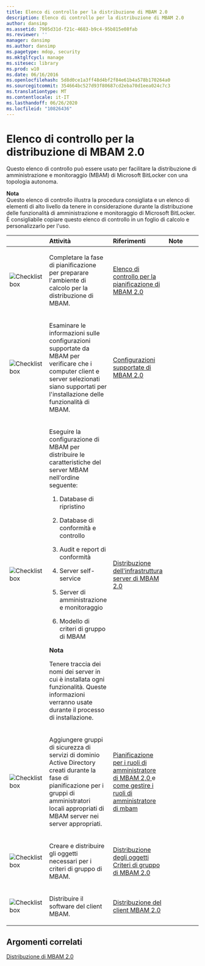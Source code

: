 ```yaml
---
title: Elenco di controllo per la distribuzione di MBAM 2.0
description: Elenco di controllo per la distribuzione di MBAM 2.0
author: dansimp
ms.assetid: 7905d31d-f21c-4683-b9c4-95b815e08fab
ms.reviewer: ''
manager: dansimp
ms.author: dansimp
ms.pagetype: mdop, security
ms.mktglfcycl: manage
ms.sitesec: library
ms.prod: w10
ms.date: 06/16/2016
ms.openlocfilehash: 5d8d0ce1a3ff48d4bf2f84e61b4a578b170264a0
ms.sourcegitcommit: 354664bc527d93f80687cd2eba70d1eea024c7c3
ms.translationtype: MT
ms.contentlocale: it-IT
ms.lasthandoff: 06/26/2020
ms.locfileid: "10826436"
---
```

# Elenco di controllo per la distribuzione di MBAM 2.0


Questo elenco di controllo può essere usato per facilitare la distribuzione di amministrazione e monitoraggio (MBAM) di Microsoft BitLocker con una topologia autonoma.

**Nota**  
Questo elenco di controllo illustra la procedura consigliata e un elenco di elementi di alto livello da tenere in considerazione durante la distribuzione delle funzionalità di amministrazione e monitoraggio di Microsoft BitLocker. È consigliabile copiare questo elenco di controllo in un foglio di calcolo e personalizzarlo per l'uso.



<table>
<colgroup>
<col width="25%" />
<col width="25%" />
<col width="25%" />
<col width="25%" />
</colgroup>
<thead>
<tr class="header">
<th align="left"></th>
<th align="left">Attività</th>
<th align="left">Riferimenti</th>
<th align="left">Note</th>
</tr>
</thead>
<tbody>
<tr class="odd">
<td align="left"><img src="images/checklistbox.gif" alt="Checklist box" /></td>
<td align="left"><p>Completare la fase di pianificazione per preparare l'ambiente di calcolo per la distribuzione di MBAM.</p></td>
<td align="left"><p><a href="mbam-20-planning-checklist-mbam-2.md" data-raw-source="[MBAM 2.0 Planning Checklist](mbam-20-planning-checklist-mbam-2.md)">Elenco di controllo per la pianificazione di MBAM 2.0</a></p></td>
<td align="left"><p></p></td>
</tr>
<tr class="even">
<td align="left"><img src="images/checklistbox.gif" alt="Checklist box" /></td>
<td align="left"><p>Esaminare le informazioni sulle configurazioni supportate da MBAM per verificare che i computer client e server selezionati siano supportati per l'installazione delle funzionalità di MBAM.</p></td>
<td align="left"><p><a href="mbam-20-supported-configurations-mbam-2.md" data-raw-source="[MBAM 2.0 Supported Configurations](mbam-20-supported-configurations-mbam-2.md)">Configurazioni supportate di MBAM 2.0</a></p></td>
<td align="left"><p></p></td>
</tr>
<tr class="odd">
<td align="left"><img src="images/checklistbox.gif" alt="Checklist box" /></td>
<td align="left"><p>Eseguire la configurazione di MBAM per distribuire le caratteristiche del server MBAM nell'ordine seguente:</p>
<ol>
<li><p>Database di ripristino</p></li>
<li><p>Database di conformità e controllo</p></li>
<li><p>Audit e report di conformità</p></li>
<li><p>Server self-service</p></li>
<li><p>Server di amministrazione e monitoraggio</p></li>
<li><p>Modello di criteri di gruppo di MBAM</p></li>
</ol>
<div class="alert">
<strong>Nota</strong><br/><p>Tenere traccia dei nomi dei server in cui è installata ogni funzionalità. Queste informazioni verranno usate durante il processo di installazione.</p>
</div>
<div>

</div></td>
<td align="left"><p><a href="deploying-the-mbam-20-server-infrastructure-mbam-2.md" data-raw-source="[Deploying the MBAM 2.0 Server Infrastructure](deploying-the-mbam-20-server-infrastructure-mbam-2.md)">Distribuzione dell'infrastruttura server di MBAM 2.0</a></p></td>
<td align="left"><p></p></td>
</tr>
<tr class="even">
<td align="left"><img src="images/checklistbox.gif" alt="Checklist box" /></td>
<td align="left"><p>Aggiungere gruppi di sicurezza di servizi di dominio Active Directory creati durante la fase di pianificazione per i gruppi di amministratori locali appropriati di MBAM server nei server appropriati.</p></td>
<td align="left"><p><a href="planning-for-mbam-20-administrator-roles-mbam-2.md" data-raw-source="[Planning for MBAM 2.0 Administrator Roles](planning-for-mbam-20-administrator-roles-mbam-2.md)">Pianificazione per i ruoli di amministratore di MBAM 2,0 </a> e <a href="how-to-manage-mbam-administrator-roles-mbam-2.md" data-raw-source="[How to Manage MBAM Administrator Roles](how-to-manage-mbam-administrator-roles-mbam-2.md)"> come gestire i ruoli di amministratore di mbam</a></p></td>
<td align="left"><p></p></td>
</tr>
<tr class="odd">
<td align="left"><img src="images/checklistbox.gif" alt="Checklist box" /></td>
<td align="left"><p>Creare e distribuire gli oggetti necessari per i criteri di gruppo di MBAM.</p></td>
<td align="left"><p><a href="deploying-mbam-20-group-policy-objects-mbam-2.md" data-raw-source="[Deploying MBAM 2.0 Group Policy Objects](deploying-mbam-20-group-policy-objects-mbam-2.md)">Distribuzione degli oggetti Criteri di gruppo di MBAM 2.0</a></p></td>
<td align="left"><p></p></td>
</tr>
<tr class="even">
<td align="left"><img src="images/checklistbox.gif" alt="Checklist box" /></td>
<td align="left"><p>Distribuire il software del client MBAM.</p></td>
<td align="left"><p><a href="deploying-the-mbam-20-client-mbam-2.md" data-raw-source="[Deploying the MBAM 2.0 Client](deploying-the-mbam-20-client-mbam-2.md)">Distribuzione del client MBAM 2.0</a></p></td>
<td align="left"><p></p></td>
</tr>
</tbody>
</table>



## Argomenti correlati


[Distribuzione di MBAM 2.0](deploying-mbam-20-mbam-2.md)









